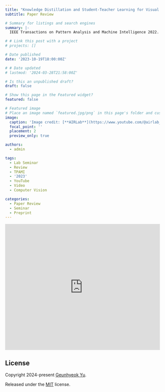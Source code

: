 ```yaml
---
title: "Knowledge Distillation and Student-Teacher Learning for Visual Intelligence"
subtitle: Paper Review

# Summary for listings and search engines
summary: |- 
  IEEE Transactions on Pattern Analysis and Machine Intelligence 2022.

# # Link this post with a project
# projects: []

# Date published
date: '2023-10-19T18:00:00Z'

# # Date updated
# lastmod: '2024-03-28T21:58:00Z'

# Is this an unpublished draft?
draft: false

# Show this page in the Featured widget?
featured: false

# Featured image
# Place an image named `featured.jpg/png` in this page's folder and customize its options here.
image:
  caption: 'Image credit: [**AIRLab**](https://www.youtube.com/@airlab_khu)'
  focal_point: ''
  placement: 2
  preview_only: true

authors:
  - admin

tags:
  - Lab Seminar
  - Review
  - TPAMI
  - '2023'
  - YouTube
  - Video
  - Computer Vision

categories:
  - Paper Review
  - Seminar
  - Preprint
---
```


<iframe width="100%" height="410" src="https://www.youtube.com/embed/U-Pj4IR-7S0" frameborder="0" allow="autoplay; encrypted-media" allowfullscreen></iframe>

## License

Copyright 2024-present [Geunhyeok Yu](/).

Released under the [MIT](https://raw.githubusercontent.com/nda111/nda111.github.io/main/LICENSE) license.
